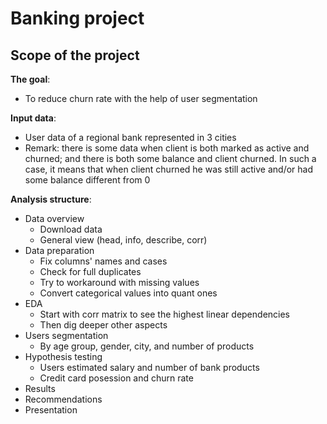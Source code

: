 # Banking project
## Scope of the project

**The goal**:
- To reduce churn rate with the help of user segmentation

**Input data**: 
- User data of a regional bank represented in 3 cities
- Remark: there is some data when client is both marked as active and churned; and there is both some balance and client churned. In such a case, it means that when client churned he was still active and/or had some balance different from 0 


**Analysis structure**:
* Data overview
    * Download data
    * General view (head, info, describe, corr)
* Data preparation
    * Fix columns' names and cases
    * Check for full duplicates
    * Try to workaround with missing values
    * Convert categorical values into quant ones
* EDA
    * Start with corr matrix to see the highest linear dependencies
    * Then dig deeper other aspects
* Users segmentation
    * By age group, gender, city, and number of products
* Hypothesis testing
    * Users estimated salary and number of bank products
    * Credit card posession and churn rate
* Results
* Recommendations
* Presentation

